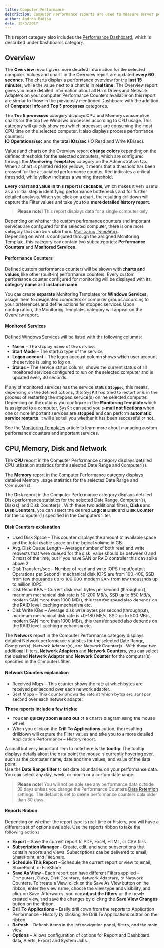 ```yaml
---
title: Computer Performance
description: Computer Performance reports are used to measure server performance such as CPU, Memory usage, Disk and Network performance.
author: Andrea Budisa
date: 25/5/2017
---
```

This report category also includes the [Performance Dashboard](#internal/get-to-know-syskit-monitor/dashboards/performance-dashboard), which is described under Dashboards category.

## Overview

The __Overview__ report gives more detailed information for the selected computer. Values and charts in the Overview report are updated __every 60 seconds__.
The charts display a performance overview for the __last 15 minutes__, while the value next to a chart is in __real time__. The Overview report gives you more detailed information about all Hard Drives and Network Adapters on your computer. Performance Counters available on this report are similar to those in the previously mentioned Dashboard with the addition of __Computer Info__ and __Top 5 processes__ categories.

The __Top 5 processes__ category displays CPU and Memory consumption charts for the top five Windows processes according to CPU usage. This category will quickly show you which processes are consuming the most CPU time on the selected computer. It also displays process performance counters:  
__IO Operations/sec__ and the __total IOs/sec__ (IO Read and Write KB/sec).

Values and charts on the Overview report __change colors__ depending on the defined thresholds for the selected computers, which are configured through the __Monitoring Templates__ category on the Administration tab. When a chart is painted red (or yellow), it means that a threshold has been crossed for the associated performance counter. Red indicates a critical threshold, while yellow indicates a warning threshold.

__Every chart and value in this report is clickable__, which makes it very useful as an initial step in identifying performance bottlenecks and for further detailed analysis. When you click on a chart, the resulting drilldown will capture the Filter values and take you to a __more detailed history report__.

> __Please note!__ This report displays data for a single computer only.
 
Depending on whether the custom perfromance counters and important services are configured for the selected computer, there is one more category that can be visible here: [Monitoring Templates](#internal/).  
Depending on what is configured through the assigned Monitoring Template, this category can contain two subcategories: __Performance Counters__ and __Monitored Services__.

#### Performance Counters

Defined custom performance counters will be shown with __charts and values__, like other (built-in) performance counters. Every custom performance counter configured for monitoring will be displayed with its __category name__ and __instance name__.

You can create __separate__ Monitoring Templates for __Windows Services__, assign them to designated computers or computer groups according to your preferences and define actions for stopped services. Upon configuration, the Monitoring Templates category will appear on the Overview report.

#### Monitored Services

Defined Windows Services will be listed with the following columns:

+ __Name__ – The display name of the service.
+ __Start Mode__ – The startup type of the service.
+ __Logon account__ – The logon account column shows which user account the service is using to log on.
+ __Status__ – The service status column, shows the current status of all monitored services configured to run on the selected computer and is updated every 30 seconds.

If any of monitored services has the service status __`Stopped`__, this means, depending on the defined actions, that SysKit has tried to restart or is in the process of restarting the stopped service(s) on the selected computer. Depending on the options you configure in the __Monitoring Template__ which is assigned to a computer, SysKit can send you __e-mail notifications__ when one or more important services are __stopped__ and can perform __automatic service restarts__. It will also tell you whether it has been successful or not.

See the [Monitoring Templates](#internal/) article to learn more about managing custom performance counters and important services.

## CPU, Memory, Disk and Network

The __CPU__ report in the Computer Performance category displays detailed CPU utilization statistics for the selected Date Range and Computer(s).

The __Memory__ report in the Computer Performance category displays detailed Memory usage statistics for the selected Date Range and Computer(s).

The __Disk__ report in the Computer Performance category displays detailed Disk performance statistics for the selected Date Range, Computer(s), Disk(s), and Disk Counter(s). With these two additional filters, __Disks__ and __Disk Counters__, you can select the desired __Logical Disk__ and __Disk Counter__ for the computer(s) specified in the Computers filter.

#### Disk Counters explanation

+ Used Disk Space – This counter displays the amount of available space and the total usable space on the logical volume in GB.
+ Avg. Disk Queue Length – Average number of both read and write requests that were queued for the disk, value should be between 0 and 2 most of the time, but if you have SAN or RAID controller this can spike above 2.
+ Disk Transfers/sec – Number of read and write IOPS (Input/output Operations per Second), mechanical disk IOPS are from 100-400, SSD from few thousands up to 100 000, modern SAN from few thousands up to million IOPS.
+ Disk Read KB/s – Current disk read bytes per second (throughput), maximum mechanical disk rate is 50-200 MB/s, SSD up to 550 MB/s, modern SAN more than 1000 MB/s, this transfer speed also depends on the RAID level, caching mechanism etc.
+ Disk Write KB/s – Average disk write bytes per second (throughput), maximum mechanical disk rate is 40-180 MB/s, SSD up to 500 MB/s, modern SAN more than 1000 MB/s, this transfer speed also depends on the RAID level, caching mechanism etc.

The __Network__ report in the Computer Performance category displays detailed Network performance statistics for the selected Date Range, Computer(s), Network Adapter(s), and Network Counter(s). With these  two additional filters, __Network Adapters__ and __Network Counters__, you can select the desired __Network Adapter__ and __Network Counter__ for the computer(s) specified in the Computers filter.

#### Network Counters explanation

+ Received Mbps – This counter shows the rate at which bytes are received per second over each network adapter.
+ Sent Mbps – This counter shows the rate at which bytes are sent per second over each network adapter.

__These reports include a few tricks:__

+ You can __quickly zoom in and out__ of a chart’s diagram using the mouse wheel.
+ When you click on the __Drill To Applications__ button, the resulting drilldown will capture the Filter values and take you to a more detailed Application Performance – History report.

A small but very important item to note here is the __tooltip__. The tooltip displays details about the data point the mouse is currently hovering over, such as the computer name, date and time values, and value of the data point.  
Use the __Date Range filter__ to set date boundaries on your performance data. You can select any day, week, or month or a custom date range.

> __Please note!__ You will not be able see any performance data outside 30 days unless you change the Performance Counters [Data Retention](#internal/) settings. The default is set to delete performance counters data older than 30 days.

#### Reports Ribbon

Depending on whether the report type is real-time or history, you will have a different set of options available. Use the reports ribbon to take the following actions:

+ __Export__ – Save the current report to PDF, Excel, HTML, or CSV files.
+ __Subscription Manager__ – Create, edit, and send subscriptions that contain reports and views. Subscriptions can be delivered to email, SharePoint, and FileShare. 
+ __Schedule This Report__ – Schedule the current report or view to email, SharePoint, or FileShare.
+ __Save As View__ – Each report can have different Filters applied – Computers, Disks, Disk Counters, Network Adapters, or Network Counters. To create a View, click on the Save As View button on the ribbon, enter the view name, choose the view type and visibility, and click on Save. Afterwards, you can __adjust the filters__ on the newly created view, and save the changes by clicking the __Save View Changes__ button on the ribbon.
+ __Drill To Applications__ – Easily drill down from the reports to Application Performance – History by clicking the Drill To Applications button on the ribbon.
+ __Refresh__ – Refresh items in the left navigation panel, filters, and the main view.
+ __Options__ – Allows configuration of options for Report and Dashboard data, Alerts, Export and System Jobs.